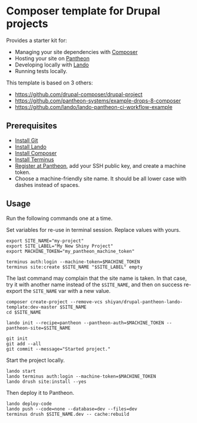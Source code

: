 # Composer template for Drupal projects

Provides a starter kit for:

* Managing your site dependencies with [Composer](https://getcomposer.org/)
* Hosting your site on [Pantheon](https://pantheon.io/)
* Developing locally with [Lando](https://docs.devwithlando.io/)
* Running tests locally.

This template is based on 3 others:

* https://github.com/drupal-composer/drupal-project
* https://github.com/pantheon-systems/example-drops-8-composer
* https://github.com/lando/lando-pantheon-ci-workflow-example

## Prerequisites

* [Install Git](https://git-scm.com/book/en/v2/Getting-Started-Installing-Git)
* [Install Lando](https://docs.devwithlando.io/installation/installing.html)
* [Install Composer](https://getcomposer.org/doc/00-intro.md#installation-linux-unix-macos)
* [Install Terminus](https://pantheon.io/docs/terminus/install/)
* [Register at Pantheon](https://pantheon.io/register), add your SSH public key,
and create a machine token.
* Choose a machine-friendly site name. It should be all lower case with dashes
instead of spaces.

## Usage

Run the following commands one at a time.

Set variables for re-use in terminal session. Replace values with yours.

```
export SITE_NAME="my-project"
export SITE_LABEL="My New Shiny Project"
export MACHINE_TOKEN="my_pantheon_machine_token"

terminus auth:login --machine-token=$MACHINE_TOKEN
terminus site:create $SITE_NAME "$SITE_LABEL" empty
```

The last command may complain that the site name is taken. In that case, try it
with another name instead of the `$SITE_NAME`, and then on success re-export the
`SITE_NAME` var with a new value.

```
composer create-project --remove-vcs shiyan/drupal-pantheon-lando-template:dev-master $SITE_NAME
cd $SITE_NAME

lando init --recipe=pantheon --pantheon-auth=$MACHINE_TOKEN --pantheon-site=$SITE_NAME

git init
git add --all
git commit --message="Started project."
```

Start the project locally.

```
lando start
lando terminus auth:login --machine-token=$MACHINE_TOKEN
lando drush site:install --yes
```

Then deploy it to Pantheon.

```
lando deploy-code
lando push --code=none --database=dev --files=dev
terminus drush $SITE_NAME.dev -- cache:rebuild
```
